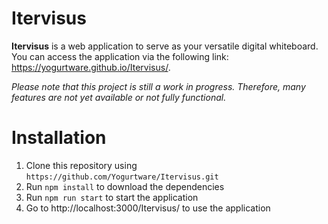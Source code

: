 # Itervisus
**Itervisus** is a web application to serve as your versatile digital whiteboard. You can access the application via the following link: https://yogurtware.github.io/Itervisus/.

*Please note that this project is still a work in progress. Therefore, many features are not yet available or not fully functional.*

# Installation
1. Clone this repository using `https://github.com/Yogurtware/Itervisus.git`
2. Run `npm install` to download the dependencies
3. Run `npm run start` to start the application
4. Go to http://localhost:3000/Itervisus/ to use the application
